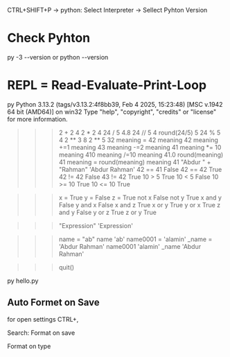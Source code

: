 
CTRL+SHIFT+P
-> python: Select Interpreter
-> Sellect Pyhton Version

# Check Pyhton 
py -3 --version
or 
python --version

# REPL = Read-Evaluate-Print-Loop
py
Python 3.13.2 (tags/v3.13.2:4f8bb39, Feb  4 2025, 15:23:48) [MSC v.1942 64 bit (AMD64)] on win32
Type "help", "copyright", "credits" or "license" for more information.
>>> 2 + 2
4
>>> 2 * 2 
4
>>> 24 / 5
4.8
>>> 24 // 5
4
>>> round(24/5)
5
>>> 24 % 5
4
>>> 2 ** 3
8
>>> 2 ** 5
32
>>> meaning = 42 
>>> meaning
42
>>> meaning +=1
>>> meaning
43
>>> meaning -=2
>>> meaning
41
>>> meaning *= 10
>>> meaning
410
>>> meaning /=10
>>> meaning
41.0
>>> round(meaning)
41
>>> meaning = round(meaning)
>>> meaning
41
>>> "Abdur " + "Rahman"
'Abdur Rahman'
>>> 42 == 41
False
>>> 42 == 42
True
>>> 42 != 42
False
>>> 43 != 42
True
>>> 10 > 5
True
>>> 10 < 5
False
>>> 10 >= 10 
True
>>> 10 <= 10
True

>>> x = True
>>> y = False
>>> z = True
>>> not x
False
>>> not y
True
>>> x and y 
False
>>> y and x
False
>>> x and z
True
>>> x or y
True
>>> y or x
True
>>> z and y
False
>>> y or z
True
>>> z or y
True

>>> "Expression"
'Expression'

>>> name = "ab"
>>> name
'ab'
>>> name0001 = 'alamin'
>>> _name = 'Abdur Rahman'
>>> name0001
'alamin'
>>> _name
'Abdur Rahman'

>>> quit()

py hello.py

## Auto Formet on Save 
for open settings 
CTRL+,

Search: Format on save

Format on type
